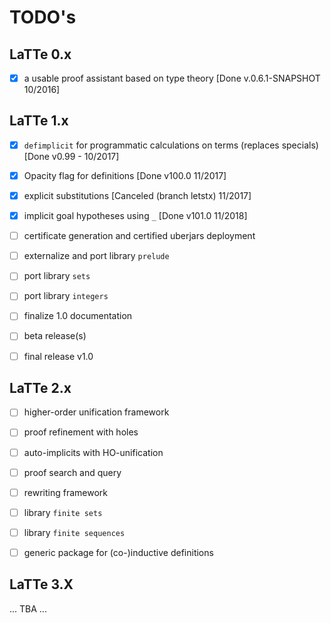 
TODO's
======

LaTTe 0.x
---------

 - [X] a usable proof assistant based on type theory 
       [Done v.0.6.1-SNAPSHOT 10/2016]


LaTTe 1.x
---------

 - [X] `defimplicit` for programmatic calculations on terms 
   (replaces specials) [Done v0.99 - 10/2017]
   
 - [X] Opacity flag for definitions [Done v100.0 11/2017]
 
 - [X] explicit substitutions [Canceled (branch letstx) 11/2017]

 - [X] implicit goal hypotheses using `_` [Done v101.0 11/2018]

 - [ ] certificate generation and certified uberjars deployment

 - [ ] externalize and port library `prelude`
 
 - [ ] port library `sets`
 
 - [ ] port library `integers`
 
 - [ ] finalize 1.0 documentation
 
 - [ ] beta release(s)
 
 - [ ] final release v1.0

LaTTe 2.x
---------

 - [ ] higher-order unification framework

 - [ ] proof refinement with holes
 
 - [ ] auto-implicits with HO-unification
 
 - [ ] proof search and query

 - [ ] rewriting framework
 
 - [ ] library `finite sets`
 
 - [ ] library `finite sequences`
 
 - [ ] generic package for (co-)inductive definitions
 
LaTTe 3.X
---------

 ... TBA ...
